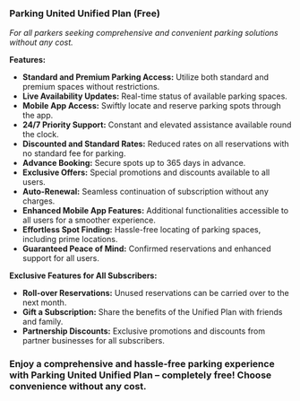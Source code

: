 ### **Parking United Unified Plan (Free)**

_For all parkers seeking comprehensive and convenient parking solutions without any cost._

**Features:**

- **Standard and Premium Parking Access:** Utilize both standard and premium spaces without restrictions.
- **Live Availability Updates:** Real-time status of available parking spaces.
- **Mobile App Access:** Swiftly locate and reserve parking spots through the app.
- **24/7 Priority Support:** Constant and elevated assistance available round the clock.
- **Discounted and Standard Rates:** Reduced rates on all reservations with no standard fee for parking.
- **Advance Booking:** Secure spots up to 365 days in advance.
- **Exclusive Offers:** Special promotions and discounts available to all users.
- **Auto-Renewal:** Seamless continuation of subscription without any charges.
- **Enhanced Mobile App Features:** Additional functionalities accessible to all users for a smoother experience.
- **Effortless Spot Finding:** Hassle-free locating of parking spaces, including prime locations.
- **Guaranteed Peace of Mind:** Confirmed reservations and enhanced support for all users.

**Exclusive Features for All Subscribers:**

- **Roll-over Reservations:** Unused reservations can be carried over to the next month.
- **Gift a Subscription:** Share the benefits of the Unified Plan with friends and family.
- **Partnership Discounts:** Exclusive promotions and discounts from partner businesses for all subscribers.

### **Enjoy a comprehensive and hassle-free parking experience with Parking United Unified Plan – completely free! Choose convenience without any cost.**
